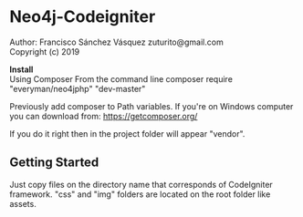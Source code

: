 <h1>Neo4j-Codeigniter</h1>
Author: Francisco Sánchez Vásquez zuturito@gmail.com <br>
Copyright (c) 2019

<b>Install</b><br>
Using Composer
From the command line composer require "everyman/neo4jphp" "dev-master"

Previously add composer to Path variables.
If you're on Windows computer you can download from: https://getcomposer.org/

If you do it right then in the project folder will appear "vendor".


<h2>Getting Started</h2>

Just copy files on the directory name that corresponds of CodeIgniter framework.
"css" and "img" folders are located on the root folder like assets.

